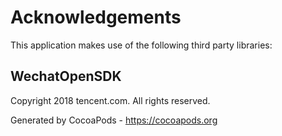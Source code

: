 # Acknowledgements
This application makes use of the following third party libraries:

## WechatOpenSDK

Copyright 2018 tencent.com. All rights reserved.

Generated by CocoaPods - https://cocoapods.org

